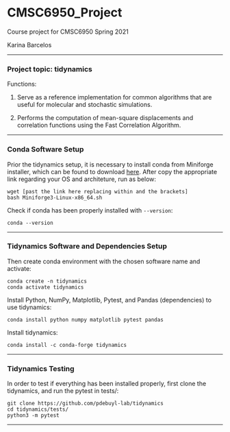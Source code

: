 # CMSC6950_Project
Course project for CMSC6950 Spring 2021

Karina Barcelos

---
### Project topic: tidynamics

Functions:

1. Serve as a reference implementation for common algorithms that are useful for molecular and stochastic simulations.

2. Performs the computation of mean-square displacements and correlation functions using the Fast Correlation Algorithm.

---
### Conda Software Setup

Prior the tidynamics setup, it is necessary to install conda from Miniforge installer, which can be found to download [here](https://github.com/conda-forge/miniforge). After copy the appropriate link regarding your OS and architeture, run as below:

```
wget [past the link here replacing within and the brackets]
bash Miniforge3-Linux-x86_64.sh
```

Check if conda has been properly installed with `--version`:

```
conda --version
```
----
### Tidynamics Software and Dependencies Setup

Then create conda environment with the chosen software name and activate:   

```
conda create -n tidynamics
conda activate tidynamics
```

Install Python, NumPy, Matplotlib, Pytest, and Pandas (dependencies) to use tidynamics:

```
conda install python numpy matplotlib pytest pandas
```

Install tidynamics:

```
conda install -c conda-forge tidynamics
```
---
### Tidynamics Testing

In order to test if everything has been installed properly, first clone the tidynamics, and run the pytest in tests/:

```
git clone https://github.com/pdebuyl-lab/tidynamics
cd tidynamics/tests/
python3 -m pytest
```
---
